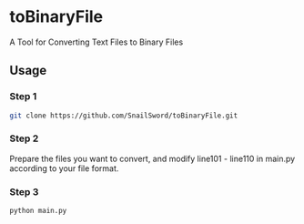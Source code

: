 # toBinaryFile

A Tool for Converting Text Files to Binary Files

## Usage

### Step 1

```bash
git clone https://github.com/SnailSword/toBinaryFile.git
```

### Step 2

Prepare the files you want to convert, and modify line101 - line110 in main.py according to your file format.

### Step 3

```bash
python main.py
```
